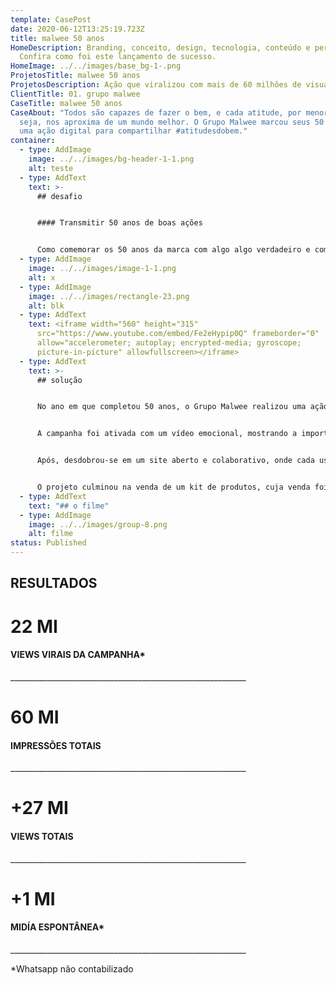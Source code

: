 ```yaml
---
template: CasePost
date: 2020-06-12T13:25:19.723Z
title: malwee 50 anos
HomeDescription: Branding, conceito, design, tecnologia, conteúdo e performance.
  Confira como foi este lançamento de sucesso.
HomeImage: ../../images/base_bg-1-.png
ProjetosTitle: malwee 50 anos
ProjetosDescription: Ação que viralizou com mais de 60 milhões de visualizações
ClientTitle: 01. grupo malwee
CaseTitle: malwee 50 anos
CaseAbout: "Todos são capazes de fazer o bem, e cada atitude, por menor que
  seja, nos aproxima de um mundo melhor. O Grupo Malwee marcou seus 50 anos com
  uma ação digital para compartilhar #atitudesdobem."
container:
  - type: AddImage
    image: ../../images/bg-header-1-1.png
    alt: teste
  - type: AddText
    text: >-
      ## desafio


      #### Transmitir 50 anos de boas ações


      Como comemorar os 50 anos da marca com algo algo verdadeiro e com valor para a sociedade? O Grupo Malwee nos desafiou a traduzir a essência da marca em uma ação com capacidade de emocionar a todos os brasileiros.
  - type: AddImage
    image: ../../images/image-1-1.png
    alt: x
  - type: AddImage
    image: ../../images/rectangle-23.png
    alt: blk
  - type: AddText
    text: <iframe width="560" height="315"
      src="https://www.youtube.com/embed/Fe2eHypip0Q" frameborder="0"
      allow="accelerometer; autoplay; encrypted-media; gyroscope;
      picture-in-picture" allowfullscreen></iframe>
  - type: AddText
    text: >-
      ## solução


      No ano em que completou 50 anos, o Grupo Malwee realizou uma ação para valorizar o compromisso social. 


      A campanha foi ativada com um vídeo emocional, mostrando a importância de fazer o bem. 


      Após, desdobrou-se em um site aberto e colaborativo, onde cada usuário podia compartilhar suas #atitudesdobem e inspirar os demais a fazerem o mesmo. Dando força a corrente de pequenos gestos de bondade, a cada semana da campanha foram lançados vídeos-cápsula para reforçar a ideia de fazer o bem ao próximo. 


      O projeto culminou na venda de um kit de produtos, cuja venda foi toda revertida para projetos sociais.
  - type: AddText
    text: "## o filme"
  - type: AddImage
    image: ../../images/group-8.png
    alt: filme
status: Published
---
```

## RESULTADOS

# 22 MI

#### VIEWS VIRAIS DA CAMPANHA*

\_\_\_\_\_\_\_\_\_\_\_\_\_\_\_\_\_\_\_\_\_\_\_\_\_\_\_\_\_\_\_\_\_\_\_\_\_\_\_\_\_\_\_\_\_\_\_\_\_\_\_\_\_\_\_\_\_\__

# 60 MI

#### IMPRESSÕES TOTAIS

\_\_\_\_\_\_\_\_\_\_\_\_\_\_\_\_\_\_\_\_\_\_\_\_\_\_\_\_\_\_\_\_\_\_\_\_\_\_\_\_\_\_\_\_\_\_\_\_\_\_\_\_\_\_\_\_\_\__

# +27 MI

#### VIEWS TOTAIS

\_\_\_\_\_\_\_\_\_\_\_\_\_\_\_\_\_\_\_\_\_\_\_\_\_\_\_\_\_\_\_\_\_\_\_\_\_\_\_\_\_\_\_\_\_\_\_\_\_\_\_\_\_\_\_\_\_\__

# +1 MI

#### MIDÍA ESPONTÂNEA*

\_\_\_\_\_\_\_\_\_\_\_\_\_\_\_\_\_\_\_\_\_\_\_\_\_\_\_\_\_\_\_\_\_\_\_\_\_\_\_\_\_\_\_\_\_\_\_\_\_\_\_\_\_\_\_\_\_\__

\*Whatsapp não contabilizado